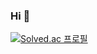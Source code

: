 ### Hi 👋

[![Solved.ac
프로필](http://mazassumnida.wtf/api/generate_badge?boj=skysun102)](https://solved.ac/skysun102)


